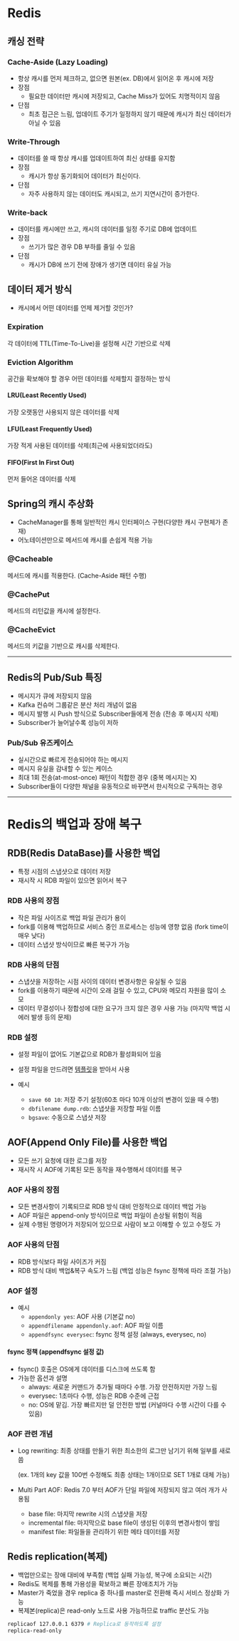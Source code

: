 # Redis

## 캐싱 전략
### Cache-Aside (Lazy Loading)
- 항상 캐시를 먼저 체크하고, 없으면 원본(ex. DB)에서 읽어온 후 캐시에 저장
- 장점
  - 필요한 데이터만 캐시에 저장되고, Cache Miss가 있어도 치명적이지 않음
- 단점
  - 최초 접근은 느림, 업데이트 주기가 일정하지 않기 때문에 캐시가 최신 데이터가 아닐 수 있음
### Write-Through
- 데이터를 쓸 때 항상 캐시를 업데이트하여 최신 상태를 유지함
- 장점
  - 캐시가 항상 동기화되어 데이터가 최신이다.
- 단점
  - 자주 사용하지 않는 데이터도 캐시되고, 쓰기 지연시간이 증가한다.
### Write-back
- 데이터를 캐시에만 쓰고, 캐시의 데이터를 일정 주기로 DB에 업데이트
- 장점
  - 쓰기가 많은 경우 DB 부하를 줄일 수 있음
- 단점
  - 캐시가 DB에 쓰기 전에 장애가 생기면 데이터 유실 가능

## 데이터 제거 방식
- 캐시에서 어떤 데이터를 언제 제거할 것인가?
### Expiration
각 데이터에 TTL(Time-To-Live)을 설정해 시간 기반으로 삭제 
### Eviction Algorithm
공간을 확보해야 할 경우 어떤 데이터를 삭제할지 결정하는 방식 
#### LRU(Least Recently Used)
가장 오랫동안 사용되지 않은 데이터를 삭제
#### LFU(Least Frequently Used)
가장 적게 사용된 데이터를 삭제(최근에 사용되었더라도)
#### FIFO(First In First Out)
먼저 들어온 데이터를 삭제

## Spring의 캐시 추상화
- CacheManager를 통해 일반적인 캐시 인터페이스 구현(다양한 캐시 구현체가 존재)
- 어노테이션만으로 메서드에 캐시를 손쉽게 적용 가능

### @Cacheable
메서드에 캐시를 적용한다. (Cache-Aside 패턴 수행)
### @CachePut
메서드의 리턴값을 캐시에 설정한다.
### @CacheEvict
메서드의 키값을 기반으로 캐시를 삭제한다.

--- 

## Redis의 Pub/Sub 특징
- 메시지가 큐에 저장되지 않음
- Kafka 컨슈머 그룹같은 분산 처리 개념이 없음
- 메시지 발행 시 Push 방식으로 Subscriber들에게 전송 (전송 후 메시지 삭제)
- Subscriber가 늘어날수록 성능이 저하

### Pub/Sub 유즈케이스
- 실시간으로 빠르게 전송되어야 하는 메시지
- 메시지 유실을 감내할 수 있는 케이스
- 최대 1회 전송(at-most-once) 패턴이 적합한 경우 (중복 메시지는 X)
- Subscriber들이 다양한 채널을 유동적으로 바꾸면서 한시적으로 구독하는 경우

---

# Redis의 백업과 장애 복구
## RDB(Redis DataBase)를 사용한 백업
- 특정 시점의 스냅샷으로 데이터 저장
- 재시작 시 RDB 파일이 있으면 읽어서 복구

### RDB 사용의 장점
- 작은 파일 사이즈로 백업 파일 관리가 용이
- fork를 이용해 백업하므로 서비스 중인 프로세스는 성능에 영향 없음 (fork time이 매우 낮다)
- 데이터 스냅샷 방식이므로 빠른 복구가 가능

### RDB 사용의 단점
- 스냅샷을 저장하는 시점 사이의 데이터 변경사항은 유실될 수 있음
- fork를 이용하기 때문에 시간이 오래 걸릴 수 있고, CPU와 메모리 자원을 많이 소모
- 데이터 무결성이나 정합성에 대한 요구가 크지 않은 경우 사용 가능 (마지막 백업 시 에러 발생 등의 문제)

### RDB 설정
- 설정 파일이 없어도 기본값으로 RDB가 활성화되어 있음
- 설정 파일을 만드려면 [템플릿](https://redis.io/docs/management/config/)을 받아서 사용

- 예시
  - `save 60 10`: 저장 주기 설정(60초 마다 10개 이상의 변경이 있을 때 수행)
  - `dbfilename dump.rdb`: 스냅샷을 저장할 파일 이름
  - `bgsave`: 수동으로 스냅샷 저장

## AOF(Append Only File)를 사용한 백업
- 모든 쓰기 요청에 대한 로그를 저장
- 재시작 시 AOF에 기록된 모든 동작을 재수행해서 데이터를 복구

### AOF 사용의 장점
- 모든 변경사항이 기록되므로 RDB 방식 대비 안정적으로 데이터 백업 가능
- AOF 파일은 append-only 방식이므로 백업 파일이 손상될 위험이 적음
- 실제 수행된 명령어가 저장되어 있으므로 사람이 보고 이해할 수 있고 수정도 가

### AOF 사용의 단점
- RDB 방식보다 파일 사이즈가 커짐
- RDB 방식 대비 백업&복구 속도가 느림 (백업 성능은 fsync 정책에 따라 조절 가능)

### AOF 설정
- 예시
  - `appendonly yes`: AOF 사용 (기본값 no)
  - `appendfilename appendonly.aof`: AOF 파일 이름
  - `appendfsync everysec`: fsync 정책 설정 (always, everysec, no)

#### fsync 정책 (appendfsync 설정 값)
- fsync() 호출은 OS에게 데이터를 디스크에 쓰도록  함
- 가능한 옵션과 설명
  - always: 새로운 커맨드가 추가될 때마다 수행. 가장 안전하지만 가장 느림
  - everysec: 1초마다 수행, 성능은 RDB 수준에 근접
  - no: OS에 맡김. 가장 빠르지만 덜 안전한 방법 (커널마다 수행 시간이 다를 수 있음)

### AOF 관련 개념
- Log rewriting: 최종 상태를 만들기 위한 최소한의 로그만 남기기 위해 일부를 새로 씀
  
  (ex. 1개의 key 값을 100번 수정해도 최종 상태는 1개이므로 SET 1개로 대체 가능)
- Multi Part AOF: Redis 7.0 부터 AOF가 단일 파일에 저장되지 않고 여러 개가 사용됨
  - base file: 마지막 rewrite 시의 스냅샷을 저장
  - incremental file: 마지막으로 base file이 생성된 이후의 변경사항이 쌓임
  - manifest file: 파일들을 관리하기 위한 메타 데이터를 저장

## Redis replication(복제)
- 백업만으로는 장애 대비에 부족함 (백업 실패 가능성, 복구에 소요되는 시간)
- Redis도 복제를 통해 가용성을 확보하고 빠른 장애조치가 가능
- Master가 죽었을 경우 replica 중 하나를 master로 전환해 즉시 서비스 정상화 가능
- 복제본(replica)은 read-only 노드로 사용 가능하므로 traffic 분산도 가능

```bash
replicaof 127.0.0.1 6379 # Replica로 동작하도록 설정
replica-read-only
```
